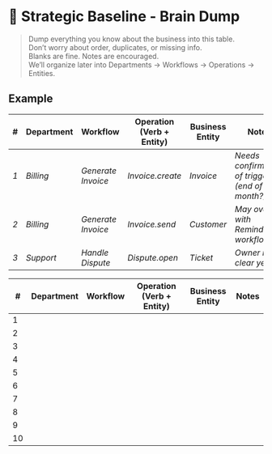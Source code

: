 # 🧠 Strategic Baseline - Brain Dump

> Dump everything you know about the business into this table.  
> Don’t worry about order, duplicates, or missing info.  
> Blanks are fine. Notes are encouraged.  
> We’ll organize later into Departments → Workflows → Operations → Entities.

## Example
| # | Department | Workflow | Operation (Verb + Entity) | Business Entity | Notes |
|---|------------|----------|---------------------------|-----------------|-------|
| *1* | *Billing*    | *Generate Invoice* | *Invoice.create* | *Invoice* | *Needs confirmation of trigger (end of month?)* |
| *2* | *Billing*    | *Generate Invoice* | *Invoice.send*   | *Customer* | *May overlap with Reminder workflow* |
| *3* | *Support*    | *Handle Dispute*   | *Dispute.open*   | *Ticket*   | *Owner not clear yet* |

| # | Department | Workflow | Operation (Verb + Entity) | Business Entity | Notes |
|---|------------|----------|---------------------------|-----------------|-------|
| 1 |            |                  |                 |         |       |
| 2 |            |                  |                 |         |       |
| 3 |            |                  |                 |         |       |
| 4 |            |                  |                 |         |       |
| 5 |            |                  |                 |         |       |
| 6 |            |                  |                 |         |       |
| 7 |            |                  |                 |         |       |
| 8 |            |                  |                 |         |       |
| 9 |            |                  |                 |         |       |
|10 |            |                  |                 |         |       |
